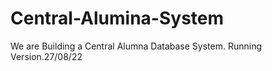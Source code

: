 # Central-Alumina-System
We are Building a Central Alumna Database System. Running Version.27/08/22
